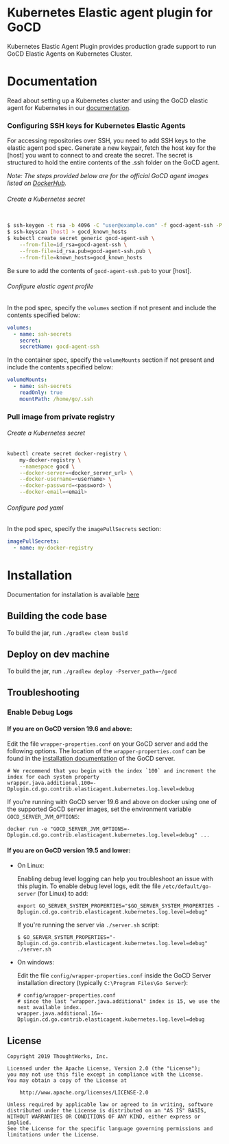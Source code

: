 # Kubernetes Elastic agent plugin for GoCD

Kubernetes Elastic Agent Plugin provides production grade support to run GoCD Elastic Agents on Kubernetes Cluster. 

# Documentation

Read about setting up a Kubernetes cluster and using the GoCD elastic agent for Kubernetes in our [documentation](https://docs.gocd.org/current/gocd_on_kubernetes/introduction.html).

### Configuring SSH keys for Kubernetes Elastic Agents

For accessing repositories over SSH, you need to add SSH keys to the elastic agent pod spec. Generate a new keypair, fetch the host key for the [host] you want to connect to and create the secret. The secret is structured to hold the entire contents of the .ssh folder on the GoCD agent.

_Note: The steps provided below are for the official GoCD agent images listed on [DockerHub](https://hub.docker.com/u/gocd)._

###### Create a Kubernetes secret

```bash

$ ssh-keygen -t rsa -b 4096 -C "user@example.com" -f gocd-agent-ssh -P ''
$ ssh-keyscan [host] > gocd_known_hosts
$ kubectl create secret generic gocd-agent-ssh \
    --from-file=id_rsa=gocd-agent-ssh \
    --from-file=id_rsa.pub=gocd-agent-ssh.pub \
    --from-file=known_hosts=gocd_known_hosts
```
Be sure to add the contents of `gocd-agent-ssh.pub` to your [host].

###### Configure elastic agent profile

In the pod spec, specify the `volumes` section if not present and include the contents specified below:

```yaml
volumes:
  - name: ssh-secrets
    secret:
    secretName: gocd-agent-ssh

```

In the container spec, specify the `volumeMounts` section if not present and include the contents specified below:

```yaml
volumeMounts:
  - name: ssh-secrets
    readOnly: true
    mountPath: /home/go/.ssh

```

### Pull image from private registry

###### Create a Kubernetes secret

```bash
kubectl create secret docker-registry \
	my-docker-registry \
	--namespace gocd \
	--docker-server=<docker_server_url> \
	--docker-username=<username> \
	--docker-password=<password> \
	--docker-email=<email>
```


###### Configure pod yaml

In the pod spec, specify the `imagePullSecrets` section:

```yaml
imagePullSecrets:
  - name: my-docker-registry
```

# Installation

Documentation for installation is available [here](install.md)

## Building the code base

To build the jar, run `./gradlew clean build`

## Deploy on dev machine

To build the jar, run `./gradlew deploy -Pserver_path=~/gocd`

## Troubleshooting

### Enable Debug Logs

#### If you are on GoCD version 19.6 and above:

Edit the file `wrapper-properties.conf` on your GoCD server and add the following options. The location of the `wrapper-properties.conf` can be found in the [installation documentation](https://docs.gocd.org/current/installation/installing_go_server.html) of the GoCD server.

```properties
# We recommend that you begin with the index `100` and increment the index for each system property
wrapper.java.additional.100=-Dplugin.cd.go.contrib.elasticagent.kubernetes.log.level=debug
```

If you're running with GoCD server 19.6 and above on docker using one of the supported GoCD server images, set the environment variable `GOCD_SERVER_JVM_OPTIONS`:

```shell
docker run -e "GOCD_SERVER_JVM_OPTIONS=-Dplugin.cd.go.contrib.elasticagent.kubernetes.log.level=debug" ...
```

#### If you are on GoCD version 19.5 and lower:

* On Linux:

    Enabling debug level logging can help you troubleshoot an issue with this plugin. To enable debug level logs, edit the file `/etc/default/go-server` (for Linux) to add:

    ```shell
    export GO_SERVER_SYSTEM_PROPERTIES="$GO_SERVER_SYSTEM_PROPERTIES -Dplugin.cd.go.contrib.elasticagent.kubernetes.log.level=debug"
    ```

    If you're running the server via `./server.sh` script:

    ```shell
    $ GO_SERVER_SYSTEM_PROPERTIES="-Dplugin.cd.go.contrib.elasticagent.kubernetes.log.level=debug" ./server.sh
    ```

* On windows:

    Edit the file `config/wrapper-properties.conf` inside the GoCD Server installation directory (typically `C:\Program Files\Go Server`):

    ```
    # config/wrapper-properties.conf
    # since the last "wrapper.java.additional" index is 15, we use the next available index.
    wrapper.java.additional.16=-Dplugin.cd.go.contrib.elasticagent.kubernetes.log.level=debug
    ```

## License

```plain
Copyright 2019 ThoughtWorks, Inc.

Licensed under the Apache License, Version 2.0 (the "License");
you may not use this file except in compliance with the License.
You may obtain a copy of the License at

    http://www.apache.org/licenses/LICENSE-2.0

Unless required by applicable law or agreed to in writing, software
distributed under the License is distributed on an "AS IS" BASIS,
WITHOUT WARRANTIES OR CONDITIONS OF ANY KIND, either express or implied.
See the License for the specific language governing permissions and
limitations under the License.
```
